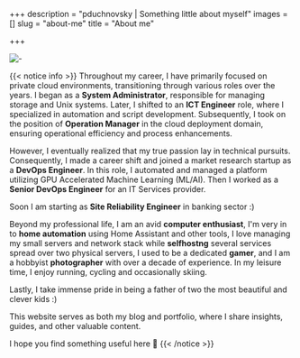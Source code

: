 +++
description = "pduchnovsky | Something little about myself"
images = []
slug = "about-me"
title = "About me"

+++

![-](photos/pc.jpg "this is where the magic happens")

{{< notice info >}}
Throughout my career, I have primarily focused on private cloud environments, transitioning through various roles over the years. I began as a **System Administrator**, responsible for managing storage and Unix systems. Later, I shifted to an **ICT Engineer** role, where I specialized in automation and script development. Subsequently, I took on the position of **Operation Manager** in the cloud deployment domain, ensuring operational efficiency and process enhancements.

However, I eventually realized that my true passion lay in technical pursuits. Consequently, I made a career shift and joined a market research startup as a **DevOps Engineer**. In this role, I automated and managed a platform utilizing GPU Accelerated Machine Learning (ML/AI). Then I worked as a **Senior DevOps Engineer** for an IT Services provider.

Soon I am starting as **Site Reliability Engineer** in banking sector :)

Beyond my professional life, I am an avid **computer enthusiast**, I'm very in to **home automation** using Home Assistant and other tools, I love managing my small servers and network stack while **selfhostng** several services spread over two physical servers, I used to be a dedicated **gamer**, and I am a hobbyist **photographer** with over a decade of experience. In my leisure time, I enjoy running, cycling and occasionally skiing.

Lastly, I take immense pride in being a father of two the most beautiful and clever kids :)

This website serves as both my blog and portfolio, where I share insights, guides, and other valuable content.

I hope you find something useful here 🌟
{{< /notice >}}
